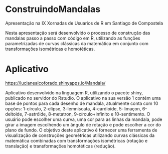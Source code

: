 # ConstruindoMandalas
Apresentação na IX Xornadas de Usuarios de R em Santiago de Compostela

Nesta apresentação será desenvolvido o processo de construção das mandalas passo a passo com código em R, utilizando as funções parametrizadas de curvas clássicas da matemática em conjunto com transformações isométricas e homotéticas.

# Aplicativo
https://lucianealcoforado.shinyapps.io/Mandala/

Aplicativo desenvolvido na linguagem R, utilizando o pacote shiny, publicado no servidor do Rstudio. O aplicativo na sua versão 1 contém uma base de pontos para cada desenho de mandala, atualmente conta com 10 opções: 1-círculo, 2-elipse, 3-lemniscata, 4-cardioide, 5-limaçon, 6-deltoide, 7-astróide, 8-metatron, 9-círculo+infinito e 10-sentimento. O usuário pode escolher uma curva, uma cor para as linhas da mandala, pode girar a imagem escolhendo um ângulo de rotação e pode escolher a cor do plano de fundo. O objetivo deste aplicativo é fornecer uma ferramenta de visualização de construções geométricas utilizando curvas clássicas da matemática combinadas com transformações isométricas (rotação e translação) e transformações homotéticas (redução).
